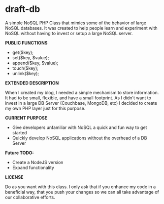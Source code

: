 draft-db
========

A simple NoSQL PHP Class that mimics some of the behavior of large NoSQL databases. It was created to help people learn and experiment with NoSQL without having to invest or setup a large NoSQL server.


**PUBLIC FUNCTIONS**
- get($key);                                            
- set($key, $value);   
- append($key, $value);                
- touch($key);                                       
- unlink($key);                                      

**EXTENDED DESCRIPTION**

When I created my blog, I needed a simple mechanism to store information. It had to be small, flexible, and have a small footprint. As I didn't want to invest in a large DB Server (Couchbase, MongoDB, etc) I decided to create my own PHP layer just for this purpose.

**CURRENT PURPOSE**
- Give developers unfamiliar with NoSQL a quick and fun way to get started
- Quickly develop NoSQL applications without the overhead of a DB Server


**Future TODO:**
- Create a NodeJS version
- Expand functionality

**LICENSE**

Do as you want with this class. I only ask that if you enhance my code in a beneficial way, that you push your changes so we can all take advantage of our collaborative efforts.
